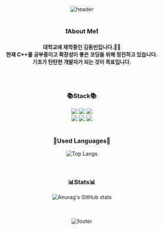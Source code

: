 <div align="center">

![header](https://capsule-render.vercel.app/api?type=waving&&fontSize=40&text=Hello%20World&color=gradient&height=150&animation=fadeIn&section=header&fontColor=323232&fontAlign=80&fontAlignY=70)
<br/><br/>
### ❗About Me❗<br/>
**대학교에 재학중인 김동빈입니다.👨‍💻<br/>
현재 C++를 공부중이고
확장성이 좋은 코딩을 위해 정진하고 있습니다.<br/>
기초가 탄탄한 개발자가 되는 것이 목표입니다.** 

<br/><br/>
### 📚Stack📚
<img src="https://img.shields.io/badge/Kotlin-7F52FF?style=flat-square&logo=Kotlin&logoColor=white">
<img src="https://img.shields.io/badge/C++-00599C?style=flat-square&logo=c%2B%2B&logoColor=white">
<img src="https://img.shields.io/badge/C%23-00599C?style=flat-square&logo=Csharp&logoColor=white">
<br/>
<img src="https://img.shields.io/badge/Unity-lightgrey?style=flat-square&logo=Unity&logoColor=white">
<img src="https://img.shields.io/badge/AndroidStudio-3DDC84?style=flat-square&logo=Android&logoColor=white">
<img src="https://img.shields.io/badge/Arduino-00979D?style=flat-square&logo=Arduino&logoColor=white">  
<br/><br/>
  
### 📄Used Languages📄
![Top Langs](https://github-readme-stats.vercel.app/api/top-langs/?username=Dope-B&layout=compact&theme=dark)  
<br/><br/>
### 📊Stats📊 
![Anurag's GitHub stats](https://github-readme-stats.vercel.app/api?username=Dope-B&show_icons=true&theme=radical)  
<br/><br/>
  
![footer](https://capsule-render.vercel.app/api?type=waving&color=auto&height=100&section=footer)
</div>


<!--
**Dope-B/Dope-B** is a ✨ _special_ ✨ repository because its `README.md` (this file) appears on your GitHub profile.
Here are some ideas to get you started:

- 🔭 I’m currently working on ...
- 🌱 I’m currently learning ...
- 👯 I’m looking to collaborate on ...
- 🤔 I’m looking for help with ...
- 💬 Ask me about ...
- 📫 How to reach me: ...
- 😄 Pronouns: ...
- ⚡ Fun fact: ...
-->
